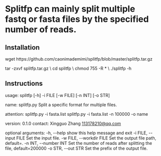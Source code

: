 # Splitfp can mainly split multiple fastq or fasta files by the specified number of reads.
## Installation
<p><a>wget https://github.com/caonimademimi/splitfp/blob/master/splitfp.tar.gz </a></p>
tar -zxvf splitfp.tar.gz \
cd splitfp \
chmod 755 -R * \
./splitfp -h

## Instructions
<p><a>usage: splitfp [-h] -i FILE [-w FILE] [-n INT] [-o STR] 

name: 
    splitfp.py  Split a specific format for multiple files. 

attention: 
    splitfp.py -i fasta.list 
    splitfp.py -i fasta.list -n 100000 -o name 

version: 0.1.0 
contact:  Xingguo Zhang <113178210@qq.com> 

optional arguments: 
  -h, --help            show this help message and exit 
  -i FILE, --input FILE 
                        Set the input file. 
  -w FILE, --workdir FILE 
                        Set the output file path, default=. 
  -n INT, --number INT  Set the number of reads after splitting the file, 
                        default=200000 
  -o STR, --out STR     Set the prefix of the output file. </a></p>
